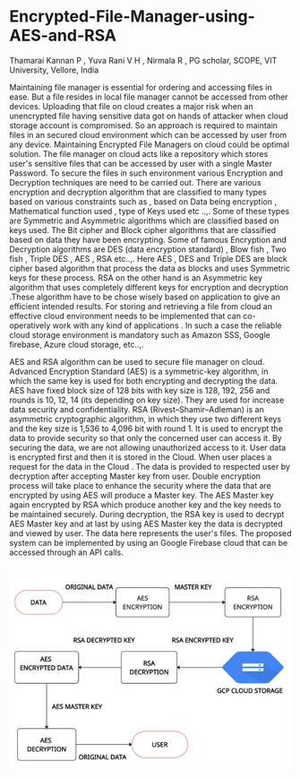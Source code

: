 # Encrypted-File-Manager-using-AES-and-RSA


Thamarai Kannan P , Yuva Rani V H , Nirmala R , PG scholar, SCOPE, VIT University, Vellore, India


Maintaining file manager is essential for ordering and accessing files in ease. But a file resides in local file manager cannot be accessed from other devices. Uploading that file on cloud creates a major risk when an unencrypted file having sensitive data got on hands of attacker when cloud storage account is compromised. So an approach is required to maintain files in an secured cloud environment which can be accessed by user from any device. Maintaining Encrypted File Managers on cloud could be optimal solution.  The file manager on cloud acts like a repository which stores user's sensitive files that can be accessed by user with a single Master Password. To secure the files in such environment various Encryption and Decryption techniques are need to be carried out. There are various encryption and decryption algorithm that are classified to many types based on various constraints such as , based on Data being encryption , Mathematical function used , type of Keys used etc ..,. Some of these types are Symmetric and Asymmetric algorithms which are classified based on keys used. The Bit cipher and Block cipher algorithms that are classified based on data they have been encrypting. Some of famous Encryption and Decryption algorithms are DES (data encryption standard) , Blow fish , Two fish , Triple DES , AES , RSA etc..,. Here AES , DES and Triple DES are block cipher based algorithm that process the data as blocks and uses Symmetric keys for these process. RSA on the other hand is an Asymmetric key algorithm that uses completely different keys for encryption and decryption .These algorithm have to be chose wisely based on application to give an efficient intended results. For storing and retrieving a file from cloud an effective cloud environment needs to be implemented that can co-operatively work with any kind of applications . In such a case the reliable cloud storage environment is mandatory such as Amazon SSS, Google firebase, Azure cloud storage, etc..,.

AES and RSA algorithm can be used to secure file manager on cloud. Advanced Encryption Standard (AES) is a symmetric-key algorithm, in which the same key is used for both encrypting and decrypting the data. AES have fixed block size of 128 bits with key size is 128, 192, 256 and rounds is 10, 12, 14 (its depending on key size). They are used for increase data security and confidentiality. RSA (Rivest–Shamir–Adleman) is an asymmetric cryptographic algorithm, in which they use two different keys and the key size is 1,536 to 4,096 bit with round 1. It is used to encrypt the data to provide security so that only the concerned user can access it. By securing the data, we are not allowing unauthorized access to it. User data is encrypted first and then it is stored in the Cloud. When user places a request for the data in the Cloud . The data is provided to respected user by decryption after accepting Master key from user. Double encryption process will take place to enhance the security where the data that are encrypted by using AES will produce a Master key. The AES Master key again encrypted by RSA  which produce another key and the key needs to be maintained securely. During decryption, the  RSA key is used to decrypt AES Master key and at last by using AES Master key the data is decrypted and viewed by user. The data here represents the user's files. The proposed system can be implemented by using an Google Firebase cloud that can be accessed through an API calls. 


<br>

<img src="File manager.jpeg">





